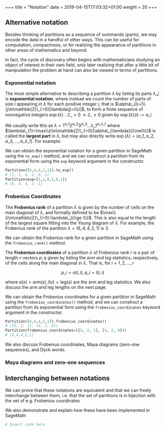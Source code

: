 +++
title = "Notation"
date =  2019-04-15T17:03:32+01:00
weight = 20
+++

## Alternative notation

Besides thinking of partitions as a sequence of summands (parts), we may encode the data in a handful of other ways. This can be useful for computation, compactness, or for realizing the appearance of partitions in other areas of mathematics and beyond.

In fact, the cycle of discovery often begins with mathematicians studying an object of interest in their own field, only later realizing that after a little bit of manipulation the problem at hand can also be viewed in terms of partitions.

### Exponential notation

The most simple alternative to describing a partition $\lambda$ by listing its parts $\lambda\_{j}$ is **exponential notation**, where instead we count the number of parts of size $i$ appearing in $\lambda$ for each positive integer $i$, that is $\alpha\_{i}=|\\{j\in\mathbb{Z}\_{>0}|\lambda(j)=i\\}|$, to form a finite sequence of nonnegative integers $\exp(\lambda):\mathbb{Z}\_{>0}\to\mathbb{Z}\_{\ge0}$ given by $\exp(\lambda)(i):=\alpha\_{i}$.

We usually write this as $\lambda=1^{\alpha\_{1}}2^{\alpha\_{2}}3^{\alpha\_{3}}\ldots\lambda\_{1}^{\alpha\_{\lambda\_{1}}}$ where $\lambda\_{1}=\max\\{i\in\mathbb{Z}\_{>0}|\alpha\_{\lambda}(i)\ne0\\}$ is called the **largest part** in $\lambda$, but may also directly write $\exp(\lambda)=(\alpha\_{1},\alpha\_{2},\alpha\_{3},\ldots,\alpha\_{\lambda\_{1}})$. For example:

<script type="text/tikz">
  \begin{tikzpicture}
    \begin{scope}[local bounding box=scope1]
      \draw (0,0) -- (6,0);\draw (0,-1) -- (6,-1);\draw (0,-2) -- (4,-2);\draw (0,-3) -- (4,-3);\draw (0,-4) -- (2,-4);\draw (0,-5) -- (1,-5);\draw (1,0) -- (1,-5);\draw (2,0) -- (2,-4);\draw (3,0) -- (3,-3);\draw (4,0) -- (4,-3);\draw (5,0) -- (5,-1);\draw (6,0) -- (6,-1);\draw (0,0) -- (0,-5);
	\end{scope}
    \begin{scope}[font=\Large, shift={(-0.5,-0.5)}]
	  \draw (0,0) node{6};\draw (0,-1) node{4};\draw (0,-2) node{4};\draw (0,-3) node{2};\draw (0,-4) node{1};
	  \draw (-2.5,0) node{$1=\alpha_{6}$};\draw (-2.5,-0.75) node{$0=\alpha_{5}$};\draw (-2.5,-1.5) node{$2=\alpha_{4}$};\draw (-2.5,-2.25) node{$0=\alpha_{3}$};\draw (-2.5,-3) node{$1=\alpha_{2}$};\draw (-2.5,-4) node{$1=\alpha_{1}$};
	  \draw (-0.4,0) -- (-1.6,0);\draw (-0.4,-1) -- (-1.6,-1.5);\draw (-0.4,-2) -- (-1.6,-1.5);\draw (-0.4,-3) -- (-1.6,-3);\draw (-0.4,-4) -- (-1.6,-4);
    \end{scope}
    \begin{scope}[font=\Large, shift={(scope1.north)}]
	  \draw (0,1.2) node{$\lambda = (6,4,4,2,1)=1^{1}2^{1}3^{0}4^{2}5^{0}6^{1}$};
	  \draw (0,0.5) node{$\exp(\lambda)=(1,1,0,2,0,1)$};
    \end{scope}
  \end{tikzpicture}
</script>

We can obtain the exponential notation for a given partition in SageMath using the `to_exp()` method, and we can construct a partition from its exponential form using the `exp` keyword argument in the constructor.

```python
Partition([6,4,4,2,1]).to_exp()
# [1, 1, 0, 2, 0, 1]
Partition(exp=[1,1,0,2,0,1])
# [6, 4, 4, 2, 1]
```

### Frobenius Coordinates

The **Frobenius rank** of a partition $\lambda$ is given by the number of cells on the main diagonal of $\lambda$, and formally defined to be $\max\\{i\in\mathbb{Z}\_{>0}:\lambda\_{i}\ge i\\}$. This is also equal to the length of the largest square fitting into the Young diagram of $\lambda$. For example, the Frobenius rank of the partition $\lambda = (6,4,4,2,1)$ is $3$.

<script type="text/tikz">
  \begin{tikzpicture}
    \begin{scope}[local bounding box=scope1]
	  \filldraw[red!5] (0,0) rectangle (1,-1);\filldraw[red!5] (1,-1) rectangle (2,-2);\filldraw[red!5] (2,-2) rectangle (3,-3);
      \draw (0,0) -- (6,0);\draw (0,-1) -- (6,-1);\draw (0,-2) -- (4,-2);\draw (0,-3) -- (4,-3);\draw (0,-4) -- (2,-4);\draw (0,-5) -- (1,-5);\draw (1,0) -- (1,-5);\draw (2,0) -- (2,-4);\draw (3,0) -- (3,-3);\draw (4,0) -- (4,-3);\draw (5,0) -- (5,-1);\draw (6,0) -- (6,-1);\draw (0,0) -- (0,-5);
	\end{scope}
    \begin{scope}[font=\Large, shift={(0.5,-0.5)}]
	  \draw (0,0) node{1};\draw (1,-1) node{2};\draw (2,-2) node{3};
    \end{scope}
  \end{tikzpicture}
</script>

We can obtain the Frobenius rank for a given partition in SageMath using the `frobenius_rank()` method.

The **Frobenius coordinates** of a partition $\lambda$ of Frobenius rank $r$ is a pair of length-$r$ vectors $p,q$ given by listing the _arm_ and _leg_ statistics, respectively, of the cells along the main diagonal in $\lambda$. That is, for $i=1,2,\ldots,r$

$$p\_{i}=a(i,i),q\_{i}=l(i,i)$$ 

where $a(s)=\mathrm{arm}(s),l(s)=\mathrm{leg}(s)$ are the arm and leg statistics. We also discuss the arm and leg lengths on the next page.

We can obtain the Frobenius coordinates for a given partition in SageMath using the `frobenius_coordinates()` method, and we can construct a partition from its exponential form using the `frobenius_coordinates` keyword argument in the constructor.

```python
Partition([6,4,4,2,1]).frobenius_coordinates()
# ([5, 2, 1], [4, 2, 0])
Partition(frobenius_coordinates=([5, 2, 1], [4, 2, 0]))
# [6,4,4,2,1]
```

We also discuss Frobenius coordinates, Maya diagrams (zero-one sequences), and Dyck words.

### Maya diagrams and zero-one sequences

## Interchanging between notations

We can prove that these notations are equivalent and that we can freely interchange between them, i.e. that the set of partitions is in bijection with the set of e.g. Frobenius coordinates

We also demonstrate and explain how these have been implemented in SageMath

```python
# Insert code here
```




